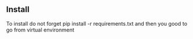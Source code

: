 ## Install
To install do not forget pip install -r requirements.txt and then you good to go from virtual environment